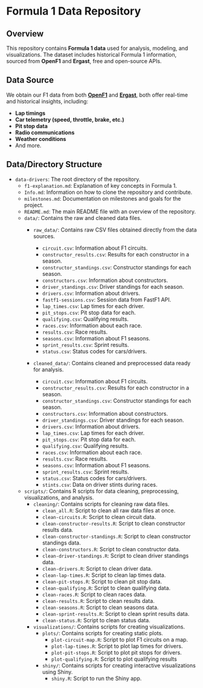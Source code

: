 # Formula 1 Data Repository

## Overview
This repository contains **Formula 1 data** used for analysis, modeling, and visualizations. The dataset includes historical Formula 1 information, sourced from **OpenF1** and **Ergast**, free and open-source APIs.

## Data Source
We obtain our F1 data from both **[OpenF1](https://openf1.org/)** and **[Ergast](https://ergast.com/downloads/f1db_csv.zip)**, both offer real-time and historical insights, including:
- **Lap timings**
- **Car telemetry (speed, throttle, brake, etc.)**
- **Pit stop data**
- **Radio communications**
- **Weather conditions**
- And more.

## Data/Directory Structure

- `data-drivers`: The root directory of the repository.
  - `f1-explanation.md`: Explanation of key concepts in Formula 1.
  - `Info.md`: Information on how to clone the repository and contribute.
  - `milestones.md`: Documentation on milestones and goals for the project.
  - `README.md`: The main README file with an overview of the repository.
  - `data/`: Contains the raw and cleaned data files.
    - `raw_data/`: Contains raw CSV files obtained directly from the data sources.
      - `circuit.csv`: Information about F1 circuits.
      - `constructor_results.csv`: Results for each constructor in a season.
      - `constructor_standings.csv`: Constructor standings for each season.
      - `constructors.csv`: Information about constructors.
      - `driver_standings.csv`: Driver standings for each season.
      - `drivers.csv`: Information about drivers.
      - `fastf1-sessions.csv`: Session data from FastF1 API.
      - `lap_times.csv`: Lap times for each driver.
      - `pit_stops.csv`: Pit stop data for each.
      - `qualifying.csv`: Qualifying results.
      - `races.csv`: Information about each race.
      - `results.csv`: Race results.
      - `seasons.csv`: Information about F1 seasons.
      - `sprint_results.csv`: Sprint results.
      - `status.csv`: Status codes for cars/drivers.
    
    - `cleaned_data/`: Contains cleaned and preprocessed data ready for analysis.
      - `circuit.csv`: Information about F1 circuits.
      - `constructor_results.csv`: Results for each constructor in a season.
      - `constructor_standings.csv`: Constructor standings for each season.
      - `constructors.csv`: Information about constructors.
      - `driver_standings.csv`: Driver standings for each season.
      - `drivers.csv`: Information about drivers.
      - `lap_times.csv`: Lap times for each driver.
      - `pit_stops.csv`: Pit stop data for each.
      - `qualifying.csv`: Qualifying results.
      - `races.csv`: Information about each race.
      - `results.csv`: Race results.
      - `seasons.csv`: Information about F1 seasons.
      - `sprint_results.csv`: Sprint results.
      - `status.csv`: Status codes for cars/drivers.
      - `stints.csv`: Data on driver stints during races.
  - `scripts/`: Contains R scripts for data cleaning, preprocessing, visualizations, and analysis.
    - `cleaning/`: Contains scripts for cleaning raw data files.
      - `clean_all.R`: Script to clean all raw data files at once.
      - `clean-circuits.R`: Script to clean circuit data.
      - `clean-constructor-results.R`: Script to clean constructor results data.
      - `clean-constructor-standings.R`: Script to clean constructor standings data.
      - `clean-constructors.R`: Script to clean constructor data.
      - `clean-driver-standings.R`: Script to clean driver standings data.
      - `clean-drivers.R`: Script to clean driver data.
      - `clean-lap-times.R`: Script to clean lap times data.
      - `clean-pit-stops.R`: Script to clean pit stop data.
      - `clean-qualifying.R`: Script to clean qualifying data.
      - `clean-races.R`: Script to clean races data.
      - `clean-results.R`: Script to clean results data.
      - `clean-seasons.R`: Script to clean seasons data.
      - `clean-sprint-results.R`: Script to clean sprint results data.
      - `clean-status.R`: Script to clean status data.
    - `visualizations/`: Contains scripts for creating visualizations.
      - `plots/`: Contains scripts for creating static plots.
        - `plot-circuit-map.R`: Script to plot F1 circuits on a map.
        - `plot-lap-times.R`: Script to plot lap times for drivers.
        - `plot-pit-stops.R`: Script to plot pit stops for drivers.
        - `plot-qualifying.R`: Script to plot qualifying results
      - `shiny/`: Contains scripts for creating interactive visualizations using Shiny.
        - `shiny.R`: Script to run the Shiny app.
      
